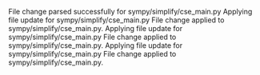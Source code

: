 File change parsed successfully for sympy/simplify/cse_main.py
Applying file update for sympy/simplify/cse_main.py
File change applied to sympy/simplify/cse_main.py.
Applying file update for sympy/simplify/cse_main.py
File change applied to sympy/simplify/cse_main.py.
Applying file update for sympy/simplify/cse_main.py
File change applied to sympy/simplify/cse_main.py.
